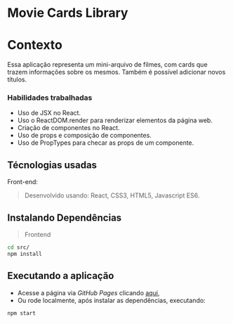 # Movie Cards Library

# Contexto
Essa aplicação representa um mini-arquivo de filmes, com cards que trazem informações sobre os mesmos. Também é possível adicionar novos títulos.

### Habilidades trabalhadas
* Uso de JSX no React.
* Uso o ReactDOM.render para renderizar elementos da página web.
* Criação de componentes no React. 
* Uso de props e composição de componentes.
* Uso de PropTypes para checar as props de um componente.


## Técnologias usadas

Front-end:
> Desenvolvido usando: React, CSS3, HTML5, Javascript ES6.


## Instalando Dependências

> Frontend
```bash
cd src/
npm install
``` 
## Executando a aplicação

* Acesse a página via *GitHub Pages* clicando [aqui,](https://raffrasson.github.io/Movie_Cards_Library_Stateful/)
* Ou rode localmente, após instalar as dependências, executando:

```bash
npm start
``` 
